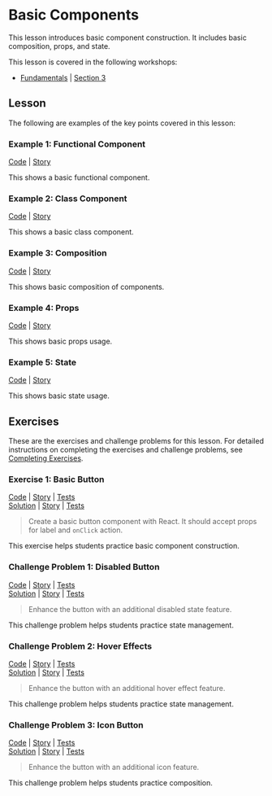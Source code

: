 # Basic Components

This lesson introduces basic component construction. It includes basic
composition, props, and state.

This lesson is covered in the following workshops:

- [Fundamentals] | [Section 3]

[fundamentals]: https://lasttalon.github.io/react-roblox-workshop/docs/workshops/fundamentals/intro
[section 3]: https://lasttalon.github.io/react-roblox-workshop/docs/workshops/fundamentals/components

## Lesson

The following are examples of the key points covered in this lesson:

### Example 1: Functional Component

[Code](01_Functional.lua) | [Story](01_Functional.story.lua)

This shows a basic functional component.

### Example 2: Class Component

[Code](02_Class.lua) | [Story](02_Class.story.lua)

This shows a basic class component.

### Example 3: Composition

[Code](03_Composition.lua) | [Story](03_Composition.story.lua)

This shows basic composition of components.

### Example 4: Props

[Code](04_Props.lua) | [Story](04_Props.story.lua)

This shows basic props usage.

### Example 5: State

[Code](05_State.lua) | [Story](05_State.story.lua)

This shows basic state usage.

## Exercises

These are the exercises and challenge problems for this lesson. For detailed
instructions on completing the exercises and challenge problems, see [Completing
Exercises].

[completing exercises]: ../README.md#completing-exercises

### Exercise 1: Basic Button

[Code](exercises/E01_BasicButton.lua) |
[Story](exercises/E01_BasicButton.story.lua) |
[Tests](exercises/E01_BasicButton.spec.lua) <br>
[Solution](solutions/E01_BasicButton.lua) |
[Story](solutions/E01_BasicButton.story.lua) |
[Tests](solutions/E01_BasicButton.spec.lua)

> Create a basic button component with React. It should accept props for label
> and `onClick` action.

This exercise helps students practice basic component construction.

### Challenge Problem 1: Disabled Button

[Code](exercises/P01_DisabledButton.lua) |
[Story](exercises/P01_DisabledButton.story.lua) |
[Tests](exercises/P01_DisabledButton.spec.lua) <br>
[Solution](solutions/P01_DisabledButton.lua) |
[Story](solutions/P01_DisabledButton.story.lua) |
[Tests](solutions/P01_DisabledButton.spec.lua)

> Enhance the button with an additional disabled state feature.

This challenge problem helps students practice state management.

### Challenge Problem 2: Hover Effects

[Code](exercises/P02_HoverButton.lua) |
[Story](exercises/P02_HoverButton.story.lua) |
[Tests](exercises/P02_HoverButton.spec.lua) <br>
[Solution](solutions/P02_HoverButton.lua) |
[Story](solutions/P02_HoverButton.story.lua) |
[Tests](solutions/P02_HoverButton.spec.lua)

> Enhance the button with an additional hover effect feature.

This challenge problem helps students practice state management.

### Challenge Problem 3: Icon Button

[Code](exercises/P03_IconButton.lua) |
[Story](exercises/P03_IconButton.story.lua) |
[Tests](exercises/P03_IconButton.spec.lua) <br>
[Solution](solutions/P03_IconButton.lua) |
[Story](solutions/P03_IconButton.story.lua) |
[Tests](solutions/P03_IconButton.spec.lua)

> Enhance the button with an additional icon feature.

This challenge problem helps students practice composition.
